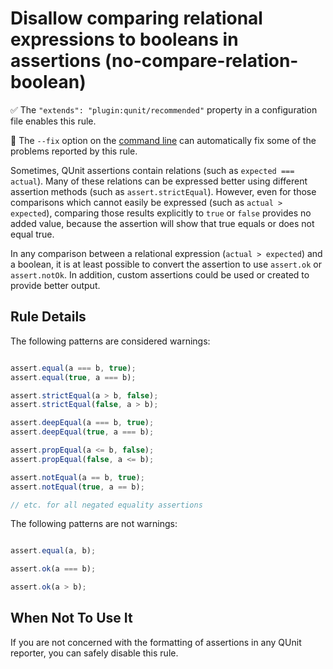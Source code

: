 # Disallow comparing relational expressions to booleans in assertions (no-compare-relation-boolean)

✅ The `"extends": "plugin:qunit/recommended"` property in a configuration file enables this rule.

🔧 The `--fix` option on the [command line](https://eslint.org/docs/user-guide/command-line-interface#fixing-problems) can automatically fix some of the problems reported by this rule.

Sometimes, QUnit assertions contain relations (such as `expected === actual`). Many of these relations can be expressed better using different assertion methods (such as `assert.strictEqual`). However, even for those comparisons which cannot easily be expressed (such as `actual > expected`), comparing those results explicitly to `true` or `false` provides no added value, because the assertion will show that true equals or does not equal true.

In any comparison between a relational expression (`actual > expected`) and a boolean, it is at least possible to convert the assertion to use `assert.ok` or `assert.notOk`. In addition, custom assertions could be used or created to provide better output.

## Rule Details

The following patterns are considered warnings:

```js

assert.equal(a === b, true);
assert.equal(true, a === b);

assert.strictEqual(a > b, false);
assert.strictEqual(false, a > b);

assert.deepEqual(a === b, true);
assert.deepEqual(true, a === b);

assert.propEqual(a <= b, false);
assert.propEqual(false, a <= b);

assert.notEqual(a == b, true);
assert.notEqual(true, a == b);

// etc. for all negated equality assertions

```

The following patterns are not warnings:

```js

assert.equal(a, b);

assert.ok(a === b);

assert.ok(a > b);

```

## When Not To Use It

If you are not concerned with the formatting of assertions in any QUnit reporter, you can safely disable this rule.
